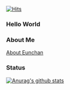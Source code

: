 [![Hits](https://hits.seeyoufarm.com/api/count/incr/badge.svg?url=https%3A%2F%2Fgithub.com%2Fecho724)](https://hits.seeyoufarm.com)

### Hello World

### About Me

[About Eunchan](https://echo724.github.io/about/)

### Status

[![Anurag's github stats](https://github-readme-stats.vercel.app/api?username=echo724)](https://github.com/anuraghazra/github-readme-stats)
